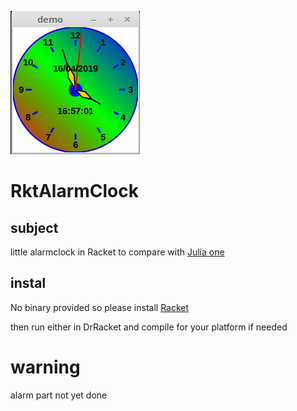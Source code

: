 ![splash image](images/RktClock.png) 
# RktAlarmClock
## subject

little alarmclock in Racket to compare with [Julia one](https://github.com/nodrygo/GtkLuxorNaiveDemo)   

## instal

No binary provided so please install [Racket](https://racket-lang.org/)

then run either in DrRacket and compile for your platform if needed   

# warning 
alarm part not yet done   
